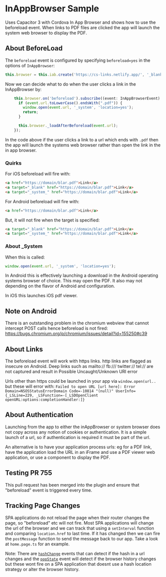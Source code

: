 # InAppBrowser Sample
Uses Capacitor 3 with Cordova In App Browser and shows how to use the beforeload event. When links to PDF files are clicked the app will launch the system web browser to display the PDF.

## About BeforeLoad
The `beforeload` event is configured by specifying `beforeload=yes` in the options of `InAppBrowser`:
```typescript
this.browser = this.iab.create('https://cs-links.netlify.app/', '_blank', 'location=no,beforeload=yes');
```

Now we can decide what to do when the user clicks a link in the InAppBrowser by:
```typescript
    this.browser.on('beforeload').subscribe((event: InAppBrowserEvent) => {
      if (event.url.toLowerCase().endsWith(".pdf")) {
        window.open(event.url, '_system', 'location=yes');
        return;
      }

      this.browser._loadAfterBeforeload(event.url);
    });
```

In the code above if the user clicks a link to a url which ends with `.pdf` then the app will launch the systems web browser rather than open the link in the in app browser.

### Quirks
For iOS beforeload will fire with:
```html
<a href="https://domain/blar.pdf">Link</a>
<a target="_blank" href="https://domain/blar.pdf">Link</a>
<a target="_system_" href="https://domain/blar.pdf">Link</a>
```

For Android beforeload will fire with:
```html
<a href="https://domain/blar.pdf">Link</a>
```

But, it will not fire when the target is specified:
```html
<a target="_blank" href="https://domain/blar.pdf">Link</a>
<a target="_system_" href="https://domain/blar.pdf">Link</a>
```

### About _System
When this is called:
```typescript
window.open(event.url, '_system', 'location=yes');
```
In Android this is effectively launching a download in the Android operating systems browser of choice. This may open the PDF. It also may not depending on the flavor of Android and configuration.

In iOS this launches iOS pdf viewer.

## Note on Android
There is an outstanding problem in the chromium webview that cannot intercept POST calls hence beforeload is not fired:
https://bugs.chromium.org/p/chromium/issues/detail?id=155250#c39

## About Links
The beforeload event will work with https links. http links are flagged as insecure on Android.
Deep links such as mailto:// fb:/// twitter:// tel:// are not captured and result in Possible Uncaught/Unknown URI error

Urls other than https could be launched in your app via `window.open(url..` but these will error with:
`Failed to open URL [url here]: Error Domain=NSOSStatusErrorDomain Code=-10814 "(null)" UserInfo={_LSLine=229, _LSFunction=-[_LSDOpenClient openURL:options:completionHandler:]}`

## About Authentication
Launching from the app to either the inAppBrowser or system browser does not copy across any notion of cookies or authentication. It is a simple launch of a url, so if authentication is required it must be part of the url.

An alternative is to have your application process urls: eg for a PDF link, have the application load the URL in an iFrame and use a PDF viewer web application, or use a component to display the PDF.


## Testing PR 755
This pull request has been merged into the plugin and ensure that "beforeload" event is triggered every time.

## Tracking Page Changes
SPA applications do not reload the page when their router changes the page, so "beforeload" etc will not fire. Most SPA applications will change the url of the browser and we can track that using a `setInterval` function and comparing `location.href` to last time. If it has changed then we can fire the `postMessage` function to send the message back to our app. Take a look at `home.page.ts` for an example.

Note: There are [`hashChange`](https://developer.mozilla.org/en-US/docs/Web/API/Window/hashchange_event) events that can detect if the hash in a url changes and the [`popState`](https://developer.mozilla.org/en-US/docs/Web/API/Window/popstate_event) event will detect if the browser history changes but these wont fire on a SPA application that doesnt use a hash location strategy or alter the browser history.
